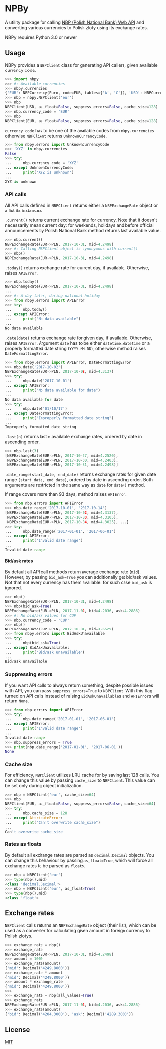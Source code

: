 NPBy
=========

A utility package for calling [NBP (Polish National Bank) Web API](http://api.nbp.pl/en.html) and converting various currencies to Polish zloty using its exchange rates.

NBPy requires Python 3.0 or newer

Usage
------
NBPy provides a ``NBPClient`` class for generating API callers, given available currency code:

```python
>>> import nbpy
>>> #: Available currencies
>>> nbpy.currencies
{'EUR': NBPCurrency(Euro, code=EUR, tables={'A', 'C'}), 'USD': NBPCurrency(United States dollar, code=USD, tables={'A', 'C'}), ...}
>>> nbp = nbpy.NBPClient('eur')
>>> nbp
NBPClient(USD, as_float=False, suppress_errors=False, cache_size=128)
>>> nbp.currency_code = 'EUR'
>>> nbp
NBPClient(EUR, as_float=False, suppress_errors=False, cache_size=128)
```

``currency_code`` has to be one of the available codes from ``nbpy.currencies`` otherwise ``NBPClient`` returns ``UnknownCurrencyCode``.

```python
>>> from nbpy.errors import UnknownCurrencyCode
>>> 'XYZ' in nbpy.currencies
False
>>> try:
...     nbp.currency_code = 'XYZ'
... except UnknownCurrencyCode:
...     print('XYZ is unknown')
...
XYZ is unknown
```

### API calls
All API calls defined in ``NBPClient`` returns either a ``NBPExchangeRate`` object or a list its instances.

`.current()` returns current exchange rate for currency. Note that it doesn't necessarily mean current day: for weekends, holidays and before official announcements by Polish National Bank method returns last available value.

```python
>>> nbp.current()
NBPExchangeRate(EUR->PLN, 2017-10-31, mid=4.2498)
>>> #: Calling NBPClient object is synonymous with current()
>>> nbp()
NBPExchangeRate(EUR->PLN, 2017-10-31, mid=4.2498)
```

`.today()` returns exchange rate for current day, if available. Otherwise, raises ``APIError``.

```python
>>> nbp.today()
NBPExchangeRate(EUR->PLN, 2017-10-31, mid=4.2498)
...
>>> #: A day later, during national holiday
>>> from nbpy.errors import APIError
>>> try:
...     nbp.today()
... except APIError:
...     print("No data available")
...
No data available
```

`.date(date)` returns exchange rate for given day, if available. Otherwise, raises ``APIError``. Argument ``date`` has to be either ``datetime.datetime`` or a properly formatted date string (``YYYY-MM-DD``), otherwise method raises ``DateFormattingError``.

```python
>>> from nbpy.errors import APIError, DateFormattingError
>>> nbp.date('2017-10-02')
NBPExchangeRate(EUR->PLN, 2017-10-02, mid=4.3137)
>>> try:
...     nbp.date('2017-10-01')
... except APIError:
...     print("No data available for date")
...
No data available for date
>>> try:
...     nbp.date('01/10/17')
... except DateFormattingError:
...     print("Improperly formatted date string")
...
Improperly formatted date string
```

`.last(n)` returns last `n` available exchange rates, ordered by date in ascending order.

```python
>>> nbp.last(3)
[NBPExchangeRate(EUR->PLN, 2017-10-27, mid=4.2520),
 NBPExchangeRate(EUR->PLN, 2017-10-30, mid=4.2403),
 NBPExchangeRate(EUR->PLN, 2017-10-31, mid=4.2498)]
```

`.date_range(start_date, end_date)` returns exchange rates for given date range `[start_date, end_date]`, ordered by date in ascending order. Both arguments are restricted in the same way as `date` for `date()` method.

If range covers more than 93 days, method raises ``APIError``.

```python
>>> from nbp.errors import APIError
>>> nbp.date_range('2017-10-01', '2017-10-14')
[NBPExchangeRate(EUR->PLN, 2017-10-02, mid=4.3137),
 NBPExchangeRate(EUR->PLN, 2017-10-03, mid=4.3105),
 NBPExchangeRate(EUR->PLN, 2017-10-04, mid=4.3025), ...]
>>> try:
...     nbp.date_range('2017-01-01', '2017-06-01')
... except APIError:
...     print('Invalid date range')
...
Invalid date range
```

#### Bid/ask rates
By default all API call methods return average exchange rate (`mid`). However, by passing `bid_ask=True` you can additionally get bid/ask values. Not that not every currency has them available: for such case `bid_ask` is ignored.

```python
>>> nbp()
NBPExchangeRate(EUR->PLN, 2017-10-31, mid=4.2498)
>>> nbp(bid_ask=True)
NBPExchangeRate(EUR->PLN, 2017-11-02, bid=4.2036, ask=4.2886)
>>> #: No bid/ask values for CUP
>>> nbp.currency_code = 'CUP'
>>> nbp()
NBPExchangeRate(CUP->PLN, 2017-10-31, mid=3.6529)
>>> from nbpy.errors import BidAskUnavailable
>>> try:
...     nbp(bid_ask=True)
... except BidAskUnavailable:
...     print('Bid/ask unavailable')
...
Bid/ask unavailable
```

### Suppressing errors
If you want API calls to always return something, despite possible issues with API, you can pass ``suppress_errors=True`` to ``NBPClient``. With this flag turned on API calls instead of raising ``BidAskUnavailable``s and ``APIError``s will return ``None``.

```python
>>> from nbp.errors import APIError
>>> try:
...     nbp.date_range('2017-01-01', '2017-06-01')
... except APIError:
...     print('Invalid date range')
...
Invalid date range
>>> nbp.suppress_errors = True
>>> print(nbp.date_range('2017-01-01', '2017-06-01'))
None
```

### Cache size
For efficiency, ``NBPClient`` utilizes LRU cache for by saving last 128 calls. You can change this value by passing ``cache_size`` to ``NBPClient``. This value can be set only during object initialization.

```python
>>> nbp = NBPClient('eur', cache_size=64)
>>> nbp
NBPClient(EUR, as_float=False, suppress_errors=False, cache_size=64)
>>> try:
...     nbp.cache_size = 128
... except AttributeError:
...     print("Can't overwrite cache_size")
...
Can't overwrite cache_size
```

### Rates as floats
By default all exchange rates are parsed as ``decimal.Decimal`` objects. You can change this behaviour by passing ``as_float=True``, which will force all exchange rates to be parsed as ``float``s.

```python
>>> nbp = NBPClient('eur')
>>> type(nbp().mid)
<class 'decimal.Decimal'>
>>> nbp = NBPClient('eur', as_float=True)
>>> type(nbp().mid)
<class 'float'>
```

Exchange rates
--------------
``NBPClient`` calls returns an ``NBPExchangeRate`` object (their list), which can be used as a converter for calculating given amount in foreign currency to Polish zlotys.

```python
>>> exchange_rate = nbp()
>>> exchange_rate
NBPExchangeRate(EUR->PLN, 2017-10-31, mid=4.2498)
>>> amount = 1000
>>> exchange_rate(amount)
{'mid': Decimal('4249.8000')}
>>> exchange_rate * amount
{'mid': Decimal('4249.8000')}
>>> amount * exchange_rate
{'mid': Decimal('4249.8000')}
>>>
>>> exchange_rate = nbp(all_values=True)
>>> exchange_rate
NBPExchangeRate(EUR->PLN, 2017-11-02, bid=4.2036, ask=4.2886)
>>> exchange_rate(amount)
{'bid': Decimal('4204.3000'), 'ask': Decimal('4289.3000')}
```

License
-------
[MIT](LICENSE)